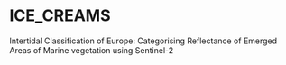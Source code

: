 # ICE_CREAMS
Intertidal Classification of Europe: Categorising Reflectance of Emerged Areas of Marine vegetation using Sentinel-2
